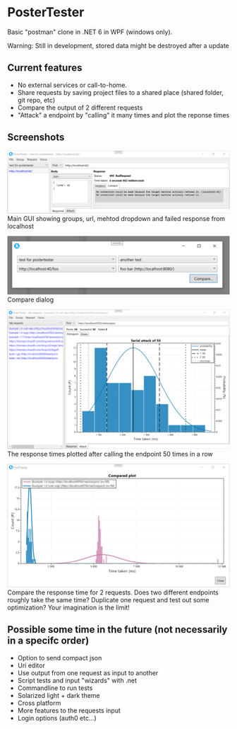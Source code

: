 # PosterTester

Basic "postman" clone in .NET 6 in WPF (windows only).

Warning: Still in development, stored data might be destroyed after a update

## Current features
* No external services or call-to-home. 
* Share requests by saving project files to a shared place (shared folder, git repo, etc)
* Compare the output of 2 different requests
* "Attack" a endpoint by "calling" it many times and plot the reponse times

## Screenshots

![Main GUI showing groups, url, mehtod dropdown and failed response from localhost since the backend isn't online, response headers are hidden](data/demo.png)
Main GUI showing groups, url, mehtod dropdown and failed response from localhost

![Compare dialog comparing 2 requests from 2 different groups](data/compare.png)
Compare dialog


![Histogram showing the response time of 50 attacks in the main GUI. The rest of the gui is blurred, since theese are real numbers and the endpoints are under NDA](data/attack-single.png)
The response times plotted after calling the endpoint 50 times in a row

![A histogram showing 2 distinct response times. A blueish that never goes about 2.5 seconds and a redish that never goes below 5 seconds. The actual endooints are blured due to NDA.](data/attack-compare.png)
Compare the response time for 2 requests. Does two different endpoints roughly take the same time? Duplicate one request and test out some optimization? Your imagination is the limit!


## Possible some time in the future (not necessarily in a specifc order)
* Option to send compact json
* Uri editor
* Use output from one request as input to another
* Script tests and input "wizards" with .net
* Commandline to run tests
* Solarized light + dark theme
* Cross platform
* More features to the requests input
* Login options (auth0 etc...)
